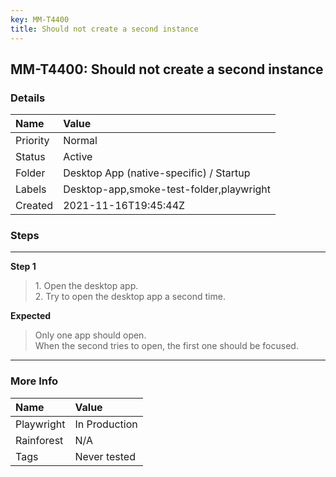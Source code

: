 ```yaml
---
key: MM-T4400
title: Should not create a second instance
---
```


## MM-T4400: Should not create a second instance

### Details

| Name     | Value                                    |
| :------- | :--------------------------------------- |
| Priority | Normal                                   |
| Status   | Active                                   |
| Folder   | Desktop App (native-specific) / Startup  |
| Labels   | Desktop-app,smoke-test-folder,playwright |
| Created  | 2021-11-16T19:45:44Z                     |

### Steps

<hr/>

**Step 1**

> <article>1. Open the desktop app.<br />2. Try to open the desktop app a second time.</article>

**Expected**

> <article>Only one app should open.<br />When the second tries to open, the first one should be focused.</article>

<hr/>

### More Info

| Name       | Value         |
| :--------- | :------------ |
| Playwright | In Production |
| Rainforest | N/A           |
| Tags       | Never tested  |
